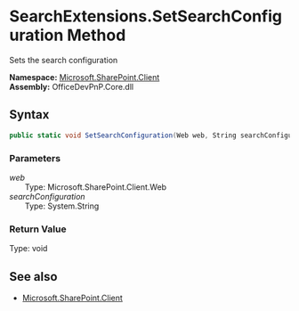 # SearchExtensions.SetSearchConfiguration Method  
Sets the search configuration  

**Namespace:** [Microsoft.SharePoint.Client](Microsoft.SharePoint.Client.md)  
**Assembly:** OfficeDevPnP.Core.dll  
## Syntax
```C#
public static void SetSearchConfiguration(Web web, String searchConfiguration)
```
### Parameters
*web*  
&emsp;&emsp;Type: Microsoft.SharePoint.Client.Web  
*searchConfiguration*  
&emsp;&emsp;Type: System.String  
### Return Value
Type: void  

## See also
- [Microsoft.SharePoint.Client](Microsoft.SharePoint.Client.md)

